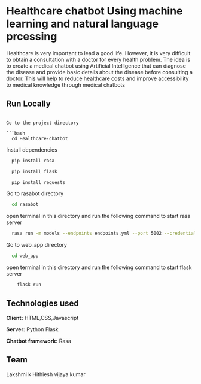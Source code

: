 # Healthcare chatbot Using machine learning and natural language prcessing

Healthcare is very important to lead a good life. However, it is very difficult to obtain a
consultation with a doctor for every health problem. The idea is to create a medical chatbot
using Artificial Intelligence that can diagnose the disease and provide basic details about the
disease before consulting a doctor. This will help to reduce healthcare costs and improve
accessibility to medical knowledge through medical chatbots

## Run Locally

````

Go to the project directory

```bash
  cd Healthcare-chatbot
````

Install dependencies

```bash
  pip install rasa
```

```bash
  pip install flask
```

```bash
  pip install requests
```

Go to rasabot directory

```bash
  cd rasabot
```

open terminal in this directory and run the following command to start rasa server

```bash
  rasa run -m models --endpoints endpoints.yml --port 5002 --credentials credentials.yml
```

Go to web_app directory

```bash
  cd web_app
```

open terminal in this directory and run the following command to start flask server

```bash
    flask run
```

## Technologies used

**Client:** HTML,CSS,Javascript

**Server:** Python Flask

**Chatbot framework:** Rasa

## Team

Lakshmi k
Hithiesh vijaya kumar

